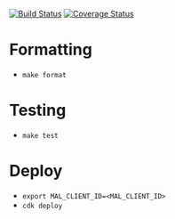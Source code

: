 [![Build Status](https://travis-ci.com/projectmovio/anime-service.svg?branch=master)](https://travis-ci.com/projectmovio/anime-service)
[![Coverage Status](https://coveralls.io/repos/github/projectmovio/anime-service/badge.svg?branch=master)](https://coveralls.io/github/projectmovio/anime-service?branch=master)
# Formatting

* `make format`

# Testing

* `make test`

# Deploy

* `export MAL_CLIENT_ID=<MAL_CLIENT_ID>`
* `cdk deploy`